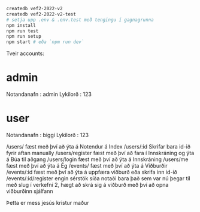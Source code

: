 ```bash
createdb vef2-2022-v2
createdb vef2-2022-v2-test
# setja upp .env & .env.test með tengingu í gagnagrunna
npm install
npm run test
npm run setup
npm start # eða `npm run dev`
```

Tveir accounts:
# admin
Notandanafn : admin 
Lykilorð : 123
# user
Notandanafn : biggi 
Lykilorð : 123

/users/ fæst með því að ýta á Notendur á Index
/users/:id Skrifar bara id-ið fyrir aftan manually
/users/register fæst með því að fara í Innskráning og ýta á Búa til aðgang
/users/login fæst með því að ýta á Innskráning
/users/me fæst með því að ýta á Ég
/events/ fæst með því að ýta á Viðburðir
/events/:id fæst með því að ýta á uppfæra viðburð eða skrifa inn id-ið
/events/:id/register engin sérstök síða notaði bara það sem var nú þegar til með slug í verkefni 2, hægt að skrá sig á viðburð með því að opna viðburðinn sjálfann

Þetta er mess jesús kristur maður
